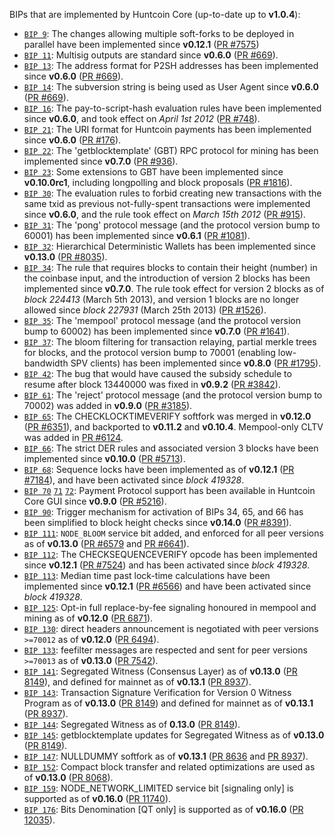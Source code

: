 BIPs that are implemented by Huntcoin Core (up-to-date up to **v1.0.4**):

* [`BIP 9`](https://github.com/huntcoin/bips/blob/master/bip-0009.mediawiki): The changes allowing multiple soft-forks to be deployed in parallel have been implemented since **v0.12.1**  ([PR #7575](https://github.com/huntcoin/huntcoin/pull/7575))
* [`BIP 11`](https://github.com/huntcoin/bips/blob/master/bip-0011.mediawiki): Multisig outputs are standard since **v0.6.0** ([PR #669](https://github.com/huntcoin/huntcoin/pull/669)).
* [`BIP 13`](https://github.com/huntcoin/bips/blob/master/bip-0013.mediawiki): The address format for P2SH addresses has been implemented since **v0.6.0** ([PR #669](https://github.com/huntcoin/huntcoin/pull/669)).
* [`BIP 14`](https://github.com/huntcoin/bips/blob/master/bip-0014.mediawiki): The subversion string is being used as User Agent since **v0.6.0** ([PR #669](https://github.com/huntcoin/huntcoin/pull/669)).
* [`BIP 16`](https://github.com/huntcoin/bips/blob/master/bip-0016.mediawiki): The pay-to-script-hash evaluation rules have been implemented since **v0.6.0**, and took effect on *April 1st 2012* ([PR #748](https://github.com/huntcoin/huntcoin/pull/748)).
* [`BIP 21`](https://github.com/huntcoin/bips/blob/master/bip-0021.mediawiki): The URI format for Huntcoin payments has been implemented since **v0.6.0** ([PR #176](https://github.com/huntcoin/huntcoin/pull/176)).
* [`BIP 22`](https://github.com/huntcoin/bips/blob/master/bip-0022.mediawiki): The 'getblocktemplate' (GBT) RPC protocol for mining has been implemented since **v0.7.0** ([PR #936](https://github.com/huntcoin/huntcoin/pull/936)).
* [`BIP 23`](https://github.com/huntcoin/bips/blob/master/bip-0023.mediawiki): Some extensions to GBT have been implemented since **v0.10.0rc1**, including longpolling and block proposals ([PR #1816](https://github.com/huntcoin/huntcoin/pull/1816)).
* [`BIP 30`](https://github.com/huntcoin/bips/blob/master/bip-0030.mediawiki): The evaluation rules to forbid creating new transactions with the same txid as previous not-fully-spent transactions were implemented since **v0.6.0**, and the rule took effect on *March 15th 2012* ([PR #915](https://github.com/huntcoin/huntcoin/pull/915)).
* [`BIP 31`](https://github.com/huntcoin/bips/blob/master/bip-0031.mediawiki): The 'pong' protocol message (and the protocol version bump to 60001) has been implemented since **v0.6.1** ([PR #1081](https://github.com/huntcoin/huntcoin/pull/1081)).
* [`BIP 32`](https://github.com/huntcoin/bips/blob/master/bip-0032.mediawiki): Hierarchical Deterministic Wallets has been implemented since **v0.13.0** ([PR #8035](https://github.com/huntcoin/huntcoin/pull/8035)).
* [`BIP 34`](https://github.com/huntcoin/bips/blob/master/bip-0034.mediawiki): The rule that requires blocks to contain their height (number) in the coinbase input, and the introduction of version 2 blocks has been implemented since **v0.7.0**. The rule took effect for version 2 blocks as of *block 224413* (March 5th 2013), and version 1 blocks are no longer allowed since *block 227931* (March 25th 2013) ([PR #1526](https://github.com/huntcoin/huntcoin/pull/1526)).
* [`BIP 35`](https://github.com/huntcoin/bips/blob/master/bip-0035.mediawiki): The 'mempool' protocol message (and the protocol version bump to 60002) has been implemented since **v0.7.0** ([PR #1641](https://github.com/huntcoin/huntcoin/pull/1641)).
* [`BIP 37`](https://github.com/huntcoin/bips/blob/master/bip-0037.mediawiki): The bloom filtering for transaction relaying, partial merkle trees for blocks, and the protocol version bump to 70001 (enabling low-bandwidth SPV clients) has been implemented since **v0.8.0** ([PR #1795](https://github.com/huntcoin/huntcoin/pull/1795)).
* [`BIP 42`](https://github.com/huntcoin/bips/blob/master/bip-0042.mediawiki): The bug that would have caused the subsidy schedule to resume after block 13440000 was fixed in **v0.9.2** ([PR #3842](https://github.com/huntcoin/huntcoin/pull/3842)).
* [`BIP 61`](https://github.com/huntcoin/bips/blob/master/bip-0061.mediawiki): The 'reject' protocol message (and the protocol version bump to 70002) was added in **v0.9.0** ([PR #3185](https://github.com/huntcoin/huntcoin/pull/3185)).
* [`BIP 65`](https://github.com/huntcoin/bips/blob/master/bip-0065.mediawiki): The CHECKLOCKTIMEVERIFY softfork was merged in **v0.12.0** ([PR #6351](https://github.com/huntcoin/huntcoin/pull/6351)), and backported to **v0.11.2** and **v0.10.4**. Mempool-only CLTV was added in [PR #6124](https://github.com/huntcoin/huntcoin/pull/6124).
* [`BIP 66`](https://github.com/huntcoin/bips/blob/master/bip-0066.mediawiki): The strict DER rules and associated version 3 blocks have been implemented since **v0.10.0** ([PR #5713](https://github.com/huntcoin/huntcoin/pull/5713)).
* [`BIP 68`](https://github.com/huntcoin/bips/blob/master/bip-0068.mediawiki): Sequence locks have been implemented as of **v0.12.1**  ([PR #7184](https://github.com/huntcoin/huntcoin/pull/7184)), and have been activated since *block 419328*.
* [`BIP 70`](https://github.com/huntcoin/bips/blob/master/bip-0070.mediawiki) [`71`](https://github.com/huntcoin/bips/blob/master/bip-0071.mediawiki) [`72`](https://github.com/huntcoin/bips/blob/master/bip-0072.mediawiki): Payment Protocol support has been available in Huntcoin Core GUI since **v0.9.0** ([PR #5216](https://github.com/huntcoin/huntcoin/pull/5216)).
* [`BIP 90`](https://github.com/huntcoin/bips/blob/master/bip-0090.mediawiki): Trigger mechanism for activation of BIPs 34, 65, and 66 has been simplified to block height checks since **v0.14.0** ([PR #8391](https://github.com/huntcoin/huntcoin/pull/8391)).
* [`BIP 111`](https://github.com/huntcoin/bips/blob/master/bip-0111.mediawiki): `NODE_BLOOM` service bit added, and enforced for all peer versions as of **v0.13.0** ([PR #6579](https://github.com/huntcoin/huntcoin/pull/6579) and [PR #6641](https://github.com/huntcoin/huntcoin/pull/6641)).
* [`BIP 112`](https://github.com/huntcoin/bips/blob/master/bip-0112.mediawiki): The CHECKSEQUENCEVERIFY opcode has been implemented since **v0.12.1** ([PR #7524](https://github.com/huntcoin/huntcoin/pull/7524)) and has been activated since *block 419328*.
* [`BIP 113`](https://github.com/huntcoin/bips/blob/master/bip-0113.mediawiki): Median time past lock-time calculations have been implemented since **v0.12.1** ([PR #6566](https://github.com/huntcoin/huntcoin/pull/6566)) and have been activated since *block 419328*.
* [`BIP 125`](https://github.com/huntcoin/bips/blob/master/bip-0125.mediawiki): Opt-in full replace-by-fee signaling honoured in mempool and mining as of **v0.12.0** ([PR 6871](https://github.com/huntcoin/huntcoin/pull/6871)).
* [`BIP 130`](https://github.com/huntcoin/bips/blob/master/bip-0130.mediawiki): direct headers announcement is negotiated with peer versions `>=70012` as of **v0.12.0** ([PR 6494](https://github.com/huntcoin/huntcoin/pull/6494)).
* [`BIP 133`](https://github.com/huntcoin/bips/blob/master/bip-0133.mediawiki): feefilter messages are respected and sent for peer versions `>=70013` as of **v0.13.0** ([PR 7542](https://github.com/huntcoin/huntcoin/pull/7542)).
* [`BIP 141`](https://github.com/huntcoin/bips/blob/master/bip-0141.mediawiki): Segregated Witness (Consensus Layer) as of **v0.13.0** ([PR 8149](https://github.com/huntcoin/huntcoin/pull/8149)), and defined for mainnet as of **v0.13.1** ([PR 8937](https://github.com/huntcoin/huntcoin/pull/8937)).
* [`BIP 143`](https://github.com/huntcoin/bips/blob/master/bip-0143.mediawiki): Transaction Signature Verification for Version 0 Witness Program as of **v0.13.0** ([PR 8149](https://github.com/huntcoin/huntcoin/pull/8149)) and defined for mainnet as of **v0.13.1** ([PR 8937](https://github.com/huntcoin/huntcoin/pull/8937)).
* [`BIP 144`](https://github.com/huntcoin/bips/blob/master/bip-0144.mediawiki): Segregated Witness as of **0.13.0** ([PR 8149](https://github.com/huntcoin/huntcoin/pull/8149)).
* [`BIP 145`](https://github.com/huntcoin/bips/blob/master/bip-0145.mediawiki): getblocktemplate updates for Segregated Witness as of **v0.13.0** ([PR 8149](https://github.com/huntcoin/huntcoin/pull/8149)).
* [`BIP 147`](https://github.com/huntcoin/bips/blob/master/bip-0147.mediawiki): NULLDUMMY softfork as of **v0.13.1** ([PR 8636](https://github.com/huntcoin/huntcoin/pull/8636) and [PR 8937](https://github.com/huntcoin/huntcoin/pull/8937)).
* [`BIP 152`](https://github.com/huntcoin/bips/blob/master/bip-0152.mediawiki): Compact block transfer and related optimizations are used as of **v0.13.0** ([PR 8068](https://github.com/huntcoin/huntcoin/pull/8068)).
* [`BIP 159`](https://github.com/huntcoin/bips/blob/master/bip-0159.mediawiki): NODE_NETWORK_LIMITED service bit [signaling only] is supported as of **v0.16.0** ([PR 11740](https://github.com/huntcoin/huntcoin/pull/11740)).
* [`BIP 176`](https://github.com/huntcoin/bips/blob/master/bip-0176.mediawiki): Bits Denomination [QT only] is supported as of **v0.16.0** ([PR 12035](https://github.com/huntcoin/huntcoin/pull/12035)).
